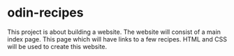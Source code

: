 # odin-recipes
This project is about building a website.
The website will consist of a main index page.
This page which will have links to a few recipes.
HTML and CSS will be used to create this website.
